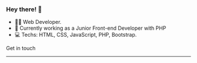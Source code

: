 
### Hey there! 👋

- :man_technologist:  Web Developer.
- :briefcase: Currently working as a Junior Front-end Developer with PHP
- 💻 Techs: HTML, CSS, JavaScript, PHP, Bootstrap.

Get in touch 

---

